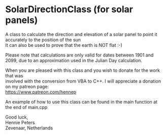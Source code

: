 # SolarDirectionClass (for solar panels)
A class to calculate the direction and elevation of a solar panel to point it accurately to the position of the sun  
It can also be used to prove that the earth is NOT flat :-)
    
Please note that calculations are only valid for dates between 1901 and 2099, due to an approximation used in the Julian Day calculation.
    
When you are pleased with this class and you wish to donate for the work that was  
involved with the conversion from VBA to C++. I will appreciate a donation on my patreon page:  
https://www.patreon.com/hennep    

An example of how to use this class can be found in the main function at the end of main.cpp

Good luck,  
Hennie Peters  
Zevenaar, Netherlands
